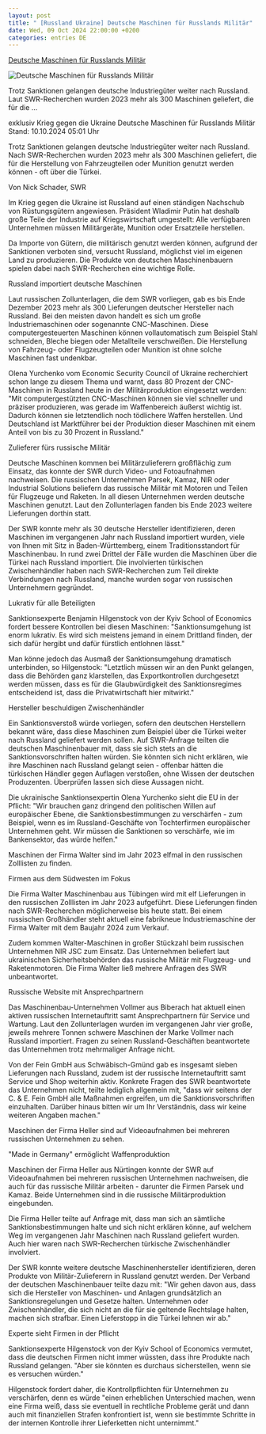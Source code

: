 ```yaml
---
layout: post
title: " [Russland Ukraine] Deutsche Maschinen für Russlands Militär"
date: Wed, 09 Oct 2024 22:00:00 +0200
categories: entries DE
---
```

[Deutsche Maschinen für Russlands Militär](https://www.tagesschau.de/investigativ/swr/embargo-russland-maschinen-100.html)

![Deutsche Maschinen für Russlands Militär](https://images.tagesschau.de/image/6502ab71-b8fc-4f96-afac-62df0feb692f/AAABkElveuU/AAABkZLhkrw/16x9-1280/frachter-hafen-100.jpg)

Trotz Sanktionen gelangen deutsche Industriegüter weiter nach Russland. Laut SWR-Recherchen wurden 2023 mehr als 300 Maschinen geliefert, die für die ...

exklusiv Krieg gegen die Ukraine Deutsche Maschinen für Russlands Militär Stand: 10.10.2024 05:01 Uhr

Trotz Sanktionen gelangen deutsche Industriegüter weiter nach Russland. Nach SWR-Recherchen wurden 2023 mehr als 300 Maschinen geliefert, die für die Herstellung von Fahrzeugteilen oder Munition genutzt werden können - oft über die Türkei.

Von Nick Schader, SWR

Im Krieg gegen die Ukraine ist Russland auf einen ständigen Nachschub von Rüstungsgütern angewiesen. Präsident Wladimir Putin hat deshalb große Teile der Industrie auf Kriegswirtschaft umgestellt: Alle verfügbaren Unternehmen müssen Militärgeräte, Munition oder Ersatzteile herstellen.

Da Importe von Gütern, die militärisch genutzt werden können, aufgrund der Sanktionen verboten sind, versucht Russland, möglichst viel im eigenen Land zu produzieren. Die Produkte von deutschen Maschinenbauern spielen dabei nach SWR-Recherchen eine wichtige Rolle.

Russland importiert deutsche Maschinen

Laut russischen Zollunterlagen, die dem SWR vorliegen, gab es bis Ende Dezember 2023 mehr als 300 Lieferungen deutscher Hersteller nach Russland. Bei den meisten davon handelt es sich um große Industriemaschinen oder sogenannte CNC-Maschinen. Diese computergesteuerten Maschinen können vollautomatisch zum Beispiel Stahl schneiden, Bleche biegen oder Metallteile verschweißen. Die Herstellung von Fahrzeug- oder Flugzeugteilen oder Munition ist ohne solche Maschinen fast undenkbar.

Olena Yurchenko vom Economic Security Council of Ukraine recherchiert schon lange zu diesem Thema und warnt, dass 80 Prozent der CNC-Maschinen in Russland heute in der Militärproduktion eingesetzt werden: "Mit computergestützten CNC-Maschinen können sie viel schneller und präziser produzieren, was gerade im Waffenbereich äußerst wichtig ist. Dadurch können sie letztendlich noch tödlichere Waffen herstellen. Und Deutschland ist Marktführer bei der Produktion dieser Maschinen mit einem Anteil von bis zu 30 Prozent in Russland."

Zulieferer fürs russische Militär

Deutsche Maschinen kommen bei Militärzulieferern großflächig zum Einsatz, das konnte der SWR durch Video- und Fotoaufnahmen nachweisen. Die russischen Unternehmen Parsek, Kamaz, NIR oder Industrial Solutions beliefern das russische Militär mit Motoren und Teilen für Flugzeuge und Raketen. In all diesen Unternehmen werden deutsche Maschinen genutzt. Laut den Zollunterlagen fanden bis Ende 2023 weitere Lieferungen dorthin statt.

Der SWR konnte mehr als 30 deutsche Hersteller identifizieren, deren Maschinen im vergangenen Jahr nach Russland importiert wurden, viele von Ihnen mit Sitz in Baden-Württemberg, einem Traditionsstandort für Maschinenbau. In rund zwei Drittel der Fälle wurden die Maschinen über die Türkei nach Russland importiert. Die involvierten türkischen Zwischenhändler haben nach SWR-Recherchen zum Teil direkte Verbindungen nach Russland, manche wurden sogar von russischen Unternehmern gegründet.

Lukrativ für alle Beteiligten

Sanktionsexperte Benjamin Hilgenstock von der Kyiv School of Economics fordert bessere Kontrollen bei diesen Maschinen: "Sanktionsumgehung ist enorm lukrativ. Es wird sich meistens jemand in einem Drittland finden, der sich dafür hergibt und dafür fürstlich entlohnen lässt."

Man könne jedoch das Ausmaß der Sanktionsumgehung dramatisch unterbinden, so Hilgenstock: "Letztlich müssen wir an den Punkt gelangen, dass die Behörden ganz klarstellen, das Exportkontrollen durchgesetzt werden müssen, dass es für die Glaubwürdigkeit des Sanktionsregimes entscheidend ist, dass die Privatwirtschaft hier mitwirkt."

Hersteller beschuldigen Zwischenhändler

Ein Sanktionsverstoß würde vorliegen, sofern den deutschen Herstellern bekannt wäre, dass diese Maschinen zum Beispiel über die Türkei weiter nach Russland geliefert werden sollen. Auf SWR-Anfrage teilten die deutschen Maschinenbauer mit, dass sie sich stets an die Sanktionsvorschriften halten würden. Sie könnten sich nicht erklären, wie ihre Maschinen nach Russland gelangt seien - offenbar hätten die türkischen Händler gegen Auflagen verstoßen, ohne Wissen der deutschen Produzenten. Überprüfen lassen sich diese Aussagen nicht.

Die ukrainische Sanktionsexpertin Olena Yurchenko sieht die EU in der Pflicht: "Wir brauchen ganz dringend den politischen Willen auf europäischer Ebene, die Sanktionsbestimmungen zu verschärfen - zum Beispiel, wenn es im Russland-Geschäfte von Tochterfirmen europäischer Unternehmen geht. Wir müssen die Sanktionen so verschärfe, wie im Bankensektor, das würde helfen."

Maschinen der Firma Walter sind im Jahr 2023 elfmal in den russischen Zolllisten zu finden.

Firmen aus dem Südwesten im Fokus

Die Firma Walter Maschinenbau aus Tübingen wird mit elf Lieferungen in den russischen Zolllisten im Jahr 2023 aufgeführt. Diese Lieferungen finden nach SWR-Recherchen möglicherweise bis heute statt. Bei einem russischen Großhändler steht aktuell eine fabrikneue Industriemaschine der Firma Walter mit dem Baujahr 2024 zum Verkauf.

Zudem kommen Walter-Maschinen in großer Stückzahl beim russischen Unternehmen NIR JSC zum Einsatz. Das Unternehmen beliefert laut ukrainischen Sicherheitsbehörden das russische Militär mit Flugzeug- und Raketenmotoren. Die Firma Walter ließ mehrere Anfragen des SWR unbeantwortet.

Russische Website mit Ansprechpartnern

Das Maschinenbau-Unternehmen Vollmer aus Biberach hat aktuell einen aktiven russischen Internetauftritt samt Ansprechpartnern für Service und Wartung. Laut den Zollunterlagen wurden im vergangenen Jahr vier große, jeweils mehrere Tonnen schwere Maschinen der Marke Vollmer nach Russland importiert. Fragen zu seinen Russland-Geschäften beantwortete das Unternehmen trotz mehrmaliger Anfrage nicht.

Von der Fein GmbH aus Schwäbisch-Gmünd gab es insgesamt sieben Lieferungen nach Russland, zudem ist der russische Internetauftritt samt Service und Shop weiterhin aktiv. Konkrete Fragen des SWR beantwortete das Unternehmen nicht, teilte lediglich allgemein mit, "dass wir seitens der C. & E. Fein GmbH alle Maßnahmen ergreifen, um die Sanktionsvorschriften einzuhalten. Darüber hinaus bitten wir um Ihr Verständnis, dass wir keine weiteren Angaben machen."

Maschinen der Firma Heller sind auf Videoaufnahmen bei mehreren russischen Unternehmen zu sehen.

"Made in Germany" ermöglicht Waffenproduktion

Maschinen der Firma Heller aus Nürtingen konnte der SWR auf Videoaufnahmen bei mehreren russischen Unternehmen nachweisen, die auch für das russische Militär arbeiten - darunter die Firmen Parsek und Kamaz. Beide Unternehmen sind in die russische Militärproduktion eingebunden.

Die Firma Heller teilte auf Anfrage mit, dass man sich an sämtliche Sanktionsbestimmungen halte und sich nicht erklären könne, auf welchem Weg im vergangenen Jahr Maschinen nach Russland geliefert wurden. Auch hier waren nach SWR-Recherchen türkische Zwischenhändler involviert.

Der SWR konnte weitere deutsche Maschinenhersteller identifizieren, deren Produkte von Militär-Zulieferern in Russland genutzt werden. Der Verband der deutschen Maschinenbauer teilte dazu mit: "Wir gehen davon aus, dass sich die Hersteller von Maschinen- und Anlagen grundsätzlich an Sanktionsregelungen und Gesetze halten. Unternehmen oder Zwischenhändler, die sich nicht an die für sie geltende Rechtslage halten, machen sich strafbar. Einen Lieferstopp in die Türkei lehnen wir ab."

Experte sieht Firmen in der Pflicht

Sanktionsexperte Hilgenstock von der Kyiv School of Economics vermutet, dass die deutschen Firmen nicht immer wüssten, dass ihre Produkte nach Russland gelangen. "Aber sie könnten es durchaus sicherstellen, wenn sie es versuchen würden."

Hilgenstock fordert daher, die Kontrollpflichten für Unternehmen zu verschärfen, denn es würde "einen erheblichen Unterschied machen, wenn eine Firma weiß, dass sie eventuell in rechtliche Probleme gerät und dann auch mit finanziellen Strafen konfrontiert ist, wenn sie bestimmte Schritte in der internen Kontrolle ihrer Lieferketten nicht unternimmt."

